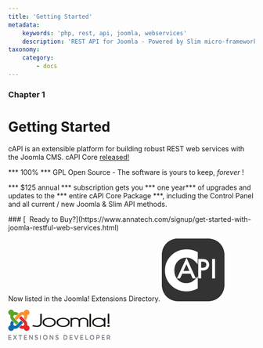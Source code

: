 ```yaml
---
title: 'Getting Started'
metadata:
    keywords: 'php, rest, api, joomla, webservices'
    description: 'REST API for Joomla - Powered by Slim micro-framework - cAPI is an extensible platform for building robust RESTful web services powered by the Joomla CMS.'
taxonomy:
    category:
        - docs
---
```


### Chapter 1

# Getting Started
cAPI is an extensible platform for building robust REST web services with the Joomla CMS. <span class="fa fa-arrow-right"></span> cAPI Core <span id="version"></span> [released!](https://www.annatech.com/capi-core.html)

*** 100% *** GPL Open Source - The software is yours to keep, _forever_   <span class="fa fa-heart"></span> !

*** $125 annual *** subscription gets you *** one year*** of upgrades and updates to the *** entire cAPI Core Package ***,  including the Control Panel and all current / new Joomla & Slim API methods.
<div style="text-align:center;"><a href="https://www.annatech.com/signup/get-started-with-joomla-restful-web-services.html"><i class="fa fa-cart-arrow-down fa-4x"></i></a></div>
### [&nbsp;&nbsp;Ready to Buy?](https://www.annatech.com/signup/get-started-with-joomla-restful-web-services.html)

Now listed in the Joomla! Extensions Directory.
[![](capi-logo-v2-333333-128.png)](https://extensions.joomla.org/extensions/extension/capi-core-rest-api)

[![](joomla-extensions-developer.png)](https://extensions.joomla.org/profile/profile/details/293249/)

<script type="text/javascript">
    jQuery(document).ready(function(){
        var requestUrl= "https://www.annatech.com/api/v1/slim/swagger";
        var start = new Date().getTime();
        jQuery.ajax({
            url: requestUrl,
            type: "GET",
            success: function (resultData) {
            		totalTime = new Date().getTime() - start;
            		jQuery( "#title" ).empty();
                jQuery( "#requestUrl" ).empty();
                jQuery( "#totalTime" ).empty();
            		jQuery( "#output" ).empty();
                jQuery( "#version" ).empty();
                
                jQuery( "#output" ).append(resultData.info.description).html;
                jQuery( "#version" ).append('Version '+resultData.info.version).html;
                jQuery( "#title" ).append(resultData.info.title).html;
                jQuery( "#requestUrl" ).append(requestUrl).html;
                jQuery( "#totalTime" ).append(totalTime+ 'ms').html;
            },
            error: function (jqXHR, textStatus, errorThrown) {
                alert('error');
            },

            timeout: 120000
        });
    });
    </script>
